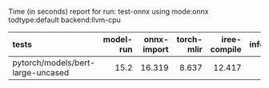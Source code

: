 Time (in seconds) report for run: test-onnx using mode:onnx todtype:default backend:llvm-cpu

| tests                             |   model-run |   onnx-import |   torch-mlir |   iree-compile |   inference |
|:----------------------------------|------------:|--------------:|-------------:|---------------:|------------:|
| pytorch/models/bert-large-uncased |        15.2 |        16.319 |        8.637 |         12.417 |       0.616 |
